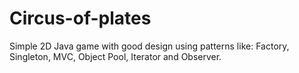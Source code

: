 # Circus-of-plates
Simple 2D Java game with good design using patterns like:
Factory, Singleton, MVC, Object Pool, Iterator and Observer.
